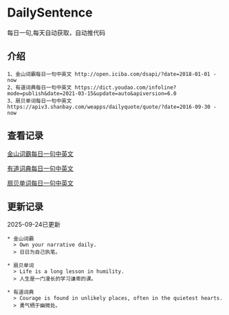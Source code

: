# DailySentence

每日一句,每天自动获取，自动推代码

## 介绍

```
1、金山词霸每日一句中英文 http://open.iciba.com/dsapi/?date=2018-01-01 - now
2、有道词典每日一句中英文 https://dict.youdao.com/infoline?mode=publish&date=2021-03-15&update=auto&apiversion=6.0
3、扇贝单词每日一句中英文 https://apiv3.shanbay.com/weapps/dailyquote/quote/?date=2016-09-30 - now
```

## 查看记录

[金山词霸每日一句中英文](./data/iciba/)

[有道词典每日一句中英文](./data/youdao/)

[扇贝单词每日一句中英文](./data/shanbay/)

## 更新记录
2025-09-24已更新 
```
* 金山词霸
  > Own your narrative daily.
  > 日日为自己执笔。

* 扇贝单词
  > Life is a long lesson in humility.
  > 人生是一门漫长的学习谦卑的课。

* 有道词典
  > Courage is found in unlikely places, often in the quietest hearts.
  > 勇气栖于幽微处。

```
